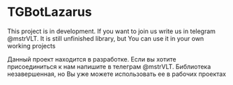 # TGBotLazarus
This project is in development. If you want to join us write us in telegram @mstrVLT. It is still unfinished library, but You can use it in your own working projects

Данный проект находится в разработке. Если вы хотите присоединиться к нам напишите в телеграм @mstrVLT. Библиотека незавершенная, но Вы уже можете использовать ее в рабочих проектах


